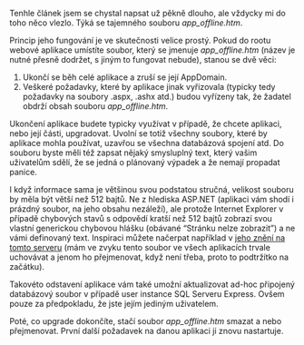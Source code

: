 <!-- dcterms:identifier = aspnetcz#203 -->
<!-- dcterms:title = Tajemství souboru app_offline.htm -->
<!-- dcterms:abstract = Magické schopnosti souboru app_offline.htm, přítomné v ASP.NET od verze 2.0, vám mohou usnadnit nasazení a upgrade aplikací. -->
<!-- np9:categoryId = 1 -->
<!-- x4w:category = IT -->
<!-- np9:authorId = 1 -->
<!-- np9:authorEmail = michal.valasek@altairis.cz -->
<!-- dcterms:creator = Michal Altair Valášek -->
<!-- dcterms:created = 2008-07-02T23:08:00.123+02:00 -->
<!-- dcterms:dateAccepted = 2008-07-02T23:08:00.123+02:00 -->

Tenhle článek jsem se chystal napsat už pěkně dlouho, ale vždycky mi do toho něco vlezlo. Týká se tajemného souboru *app_offline.htm*.

Princip jeho fungování je ve skutečnosti velice prostý. Pokud do rootu webové aplikace umístíte soubor, který se jmenuje *app_offline.htm* (název je nutné přesně dodržet, s jiným to fungovat nebude), stanou se dvě věci:

1.  Ukončí se běh celé aplikace a zruší se její AppDomain. 
2.  Veškeré požadavky, které by aplikace jinak vyřizovala (typicky tedy požadavky na soubory .aspx, .ashx atd.) budou vyřízeny tak, že žadatel obdrží obsah souboru *app_offline.htm*.   

Ukončení aplikace budete typicky využívat v případě, že chcete aplikaci, nebo její části, upgradovat. Uvolní se totiž všechny soubory, které by aplikace mohla používat, uzavřou se všechna databázová spojení atd. Do souboru byste měli též zapsat nějaký smysluplný text, který vašim uživatelům sdělí, že se jedná o plánovaný výpadek a že nemají propadat panice. 

I když informace sama je většinou svou podstatou stručná, velikost souboru by měla být větší než 512 bajtů. Ne z hlediska ASP.NET (aplikaci vám shodí i prázdný soubor, na jeho obsahu nezáleží), ale protože Internet Explorer v případě chybových stavů s odpovědí kratší než 512 bajtů zobrazí svou vlastní generickou chybovou hlášku (obávané “Stránku nelze zobrazit”) a ne vámi definovaný text. Inspiraci můžete načerpat například v [jeho znění na tomto serveru](http://www.aspnet.cz/_app_offline.htm) (mám ve zvyku tento soubor ve všech aplikacích trvale uchovávat a jenom ho přejmenovat, když není třeba, proto to podtržítko na začátku).

Takovéto odstavení aplikace vám také umožní aktualizovat ad-hoc připojený databázový soubor v případě user instance SQL Serveru Express. Ovšem pouze za předpokladu, že jste jejím jediným uživatelem.

Poté, co upgrade dokončíte, stačí soubor *app_offline.htm* smazat a nebo přejmenovat. První další požadavek na danou aplikaci ji znovu nastartuje.